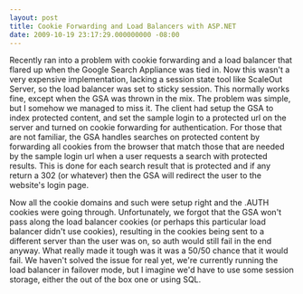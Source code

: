 ```yaml
---
layout: post
title: Cookie Forwarding and Load Balancers with ASP.NET
date: 2009-10-19 23:17:29.000000000 -08:00
---
```

Recently ran into a problem with cookie forwarding and a load balancer that flared up when the Google Search Appliance was tied in. Now this wasn't a very expensive implementation, lacking a session state tool like ScaleOut Server, so the load balancer was set to sticky session. This normally works fine, except when the GSA was thrown in the mix. The problem was simple, but I somehow we managed to miss it. The client had setup the GSA to index protected content, and set the sample login to a protected url on the server and turned on cookie forwarding for authentication. For those that are not familiar, the GSA handles searches on protected content by forwarding all cookies from the browser that match those that are needed by the sample login url when a user requests a search with protected results. This is done for each search result that is protected and if any return a 302 (or whatever) then the GSA will redirect the user to the website's login page.

Now all the cookie domains and such were setup right and the .AUTH cookies were going through. Unfortunately, we forgot that the GSA won't pass along the load balancer cookies (or perhaps this particular load balancer didn't use cookies), resulting in the cookies being sent to a different server than the user was on, so auth would still fail in the end anyway. What really made it tough was it was a 50/50 chance that it would fail. We haven't solved the issue for real yet, we're currently running the load balancer in failover mode, but I imagine we'd have to use some session storage, either the out of the box one or using SQL.

